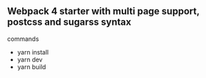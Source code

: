 ## Webpack 4 starter with multi page support, postcss and sugarss syntax

commands
- yarn install
- yarn dev
- yarn build
